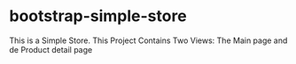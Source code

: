 # bootstrap-simple-store
This is a Simple Store.  This Project Contains Two Views: The Main page and de Product detail page

